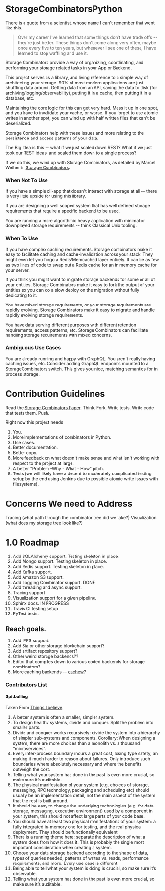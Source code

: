 # StorageCombinatorsPython
There is a quote from a scientist, whose name I can't remember that went like this.
> Over my career I've learned that some things don't have trade offs -- they're just better.
> These things don't come along very often, maybe once every five to ten years, but whenever I see one of these, I have learned to stop waffling and use it.

Storage Combinators provide a way of organizing, coordinating, and performing your storage related tasks in your App or Backend.

This project serves as a library, and living reference to a simple way of architecting your storage.
90% of most modern applications are just shuffling data around.
Getting data from an API, saving the data to disk (for archiving/logging/observability), putting it in a cache, then putting it in a database, etc.

Maintaining the core logic for this can get very hard.
Mess it up in one spot, and you have to invalidate your cache, or worse.
If you forget to use atomic writes in another spot, you can wind up with half written files that can't be deserialized.

Storage Combinators help with these issues and more relating to the persistence and access patterns of your data.

The Big Idea is this -- what if we just scaled down REST?
What if we just took our REST ideas, and scaled them down to a single process?

If we do this, we wind up with Storage Combinators, as detailed by Marcel Weiher in [Storage Combinators](https://www.hpi.uni-potsdam.de/hirschfeld/publications/media/WeiherHirschfeld_2019_StorageCombinators_AcmDL_Preprint.pdf).

### When Not To Use

If you have a simple cli-app that doesn't interact with storage at all -- there is very little upside for using this library.

If you are designing a well scoped system that has well defined storage requirements that require a specific backend to be used.

You are running a more algorithmic heavy application with minimal or downplayed storage requirements -- think Classical Unix tooling.

### When To Use

If you have complex caching requirements.  Storage combinators make it easy to facilitate caching and cache-invalidation across your stack.  They might even let you forgo a Redis/Memcached layer entirely.  It can be as few as two lines of code to swap out a Redis cache for an in memory cache for your server.

If you think you might want to migrate storage backends for some or all of your entities.  Storage Combinators make it easy to fork the output of your entities so you can do a slow deploy on the migration without fully dedicating to it.

You have mixed storage requirements, or your storage requirements are rapidly evolving.  Storage Combinators make it easy to migrate and handle rapidly evolving storage requirements.

You have data serving different purposes with different retention requirements, access patterns, etc.  Storage Combinators can facilitate handling storage requirements with mixed concerns.

### Ambiguous Use Cases

You are already running and happy with GraphQL.  You aren't really having caching issues, etc.  Consider adding GraphQL endpoints mounted to a StorageCombinators switch.  This gives you nice, matching semantics for in process storage.

# Contribution Guidelines
Read the [Storage Combinators Paper](https://www.hpi.uni-potsdam.de/hirschfeld/publications/media/WeiherHirschfeld_2019_StorageCombinators_AcmDL_Preprint.pdf).
Think.
Fork.
Write tests.
Write code that tests them.
Push.

Right now this project needs
1. You.
2. More implementations of combinators in Python.
3. Use cases.
4. Better documentation.
5. Better copy.
6. More feedback on what doesn't make sense and what isn't working with respect to the project at large.
7. A better "Problem -Why - What - How" pitch.
8. Tests (we will likely have a decent to moderately complicated testing setup by the end using Jenkins due to possible atomic write issues with filesystems).

# Concerns We need to Address
Tracing (what path through the combinator tree did we take?)
Visualization (what does my storage tree look like?)

# 1.0 Roadmap
1. Add SQLAlchemy support. Testing skeleton in place.
2. Add Mongo support. Testing skeleton in place.
3. Add Redis support. Testing skeleton in place.
4. Add Kafka support.
5. Add Amazon S3 support.
6. Add Logging Combinator support.  DONE
7. Add threading and async support.
8. Tracing support
9. Visualization support for a given pipeline.
10. Sphinx docs.  IN PROGRESS
11. Travis CI testing setup
12. PyTest tests.

## Reach goals.
1. Add IPFS support.
2. Add Sia or other storage blockchain support?
3. Add artifact repository support?
4. Other weird storage backends??
5. Editor that compiles down to various coded backends for storage combinators?
6. More caching backends -- [cachew](https://github.com/karlicoss/cachew)?

### Contributors List


#### Spitballing
Taken From [Things I believe](https://gist.github.com/stettix/5bb2d99e50fdbbd15dd9622837d14e2b).
1. A better system is often a smaller, simpler system.
2. To design healthy systems, divide and conquer. Split the problem into smaller parts.
3. Divide and conquer works recursively: divide the system into a hierarchy of simpler sub-systems and components.
   Corollary: When designing a system, there are more choices than a monolith vs. a thousand “microservices”.
4. Every inter-process boundary incurs a great cost, losing type safety, an making it much harder to reason about failures. Only introduce such boundaries where absolutely necessary and where the benefits outweigh the cost.
5. Telling what your system has done in the past is even more crucial, so make sure it’s auditable.
6. The physical manifestation of your system (e.g. choices of storage, messaging, RPC technology, packaging and scheduling etc) should usually be an implementation detail, not the main aspect of the system that the rest is built around.
7. It should be easy to change the underlying technologies (e.g. for data storage, messaging, execution environment) used by a component in your system, this should not affect large parts of your code base.
8. You should have at least two physical manifestations of your system: a fully integrated in-memory one for testing, and the real physical deployment. They should be functionally equivalent.
9. There is a running theme here: separate the description of what a system does from how it does it. This is probably the single most important consideration when creating a system.
10. Choose your data storage backend according to the shape of data, types of queries needed, patterns of writes vs. reads, performance requirements, and more. Every use case is different.
11. Being able to tell what your system is doing is crucial, so make sure it’s observable.
12. Telling what your system has done in the past is even more crucial, so make sure it’s auditable.
